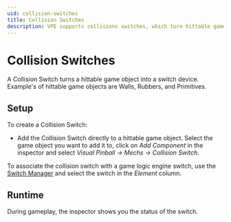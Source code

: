 ```yaml
---
uid: collision-switches
title: Collision Switches
description: VPE supports collisions switches, which turn hittable game objects into switch devices.
---
```


# Collision Switches

A Collision Switch turns a hittable game object into a switch device. Example's of hittable game objects are Walls, Rubbers, and Primitives.

## Setup

To create a Collision Switch:

- Add the Collision Switch directly to a hittable game object. Select the game object you want to add it to, click on *Add Component* in the inspector and select *Visual Pinball -> Mechs -> Collision Switch*. 

To associate the collision switch with a game logic engine switch, use the [Switch Manager](xref:switch_manager) and select the switch in the *Element* column.

## Runtime

During gameplay, the inspector shows you the status of the switch. 
